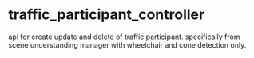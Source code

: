 # traffic_participant_controller

api for create update and delete of traffic participant. specifically from scene understanding manager with wheelchair and cone detection only. 